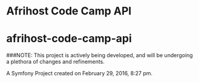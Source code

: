 # Afrihost Code Camp API

afrihost-code-camp-api
======================

###NOTE: This project is actively being developed, and will be undergoing a plethora of changes and refinements.

A Symfony Project created on February 29, 2016, 8:27 pm.

